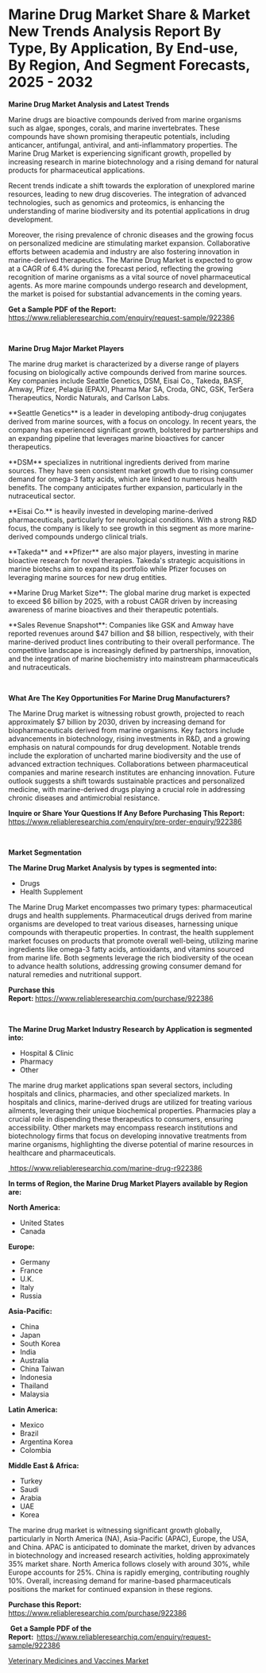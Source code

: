 <p><h1>Marine Drug Market Share & Market New Trends Analysis Report By Type, By Application, By End-use, By Region, And Segment Forecasts, 2025 - 2032</h1></p><p><strong>Marine Drug Market Analysis and Latest Trends</strong></p>
<p><p>Marine drugs are bioactive compounds derived from marine organisms such as algae, sponges, corals, and marine invertebrates. These compounds have shown promising therapeutic potentials, including anticancer, antifungal, antiviral, and anti-inflammatory properties. The Marine Drug Market is experiencing significant growth, propelled by increasing research in marine biotechnology and a rising demand for natural products for pharmaceutical applications.</p><p>Recent trends indicate a shift towards the exploration of unexplored marine resources, leading to new drug discoveries. The integration of advanced technologies, such as genomics and proteomics, is enhancing the understanding of marine biodiversity and its potential applications in drug development. </p><p>Moreover, the rising prevalence of chronic diseases and the growing focus on personalized medicine are stimulating market expansion. Collaborative efforts between academia and industry are also fostering innovation in marine-derived therapeutics. The Marine Drug Market is expected to grow at a CAGR of 6.4% during the forecast period, reflecting the growing recognition of marine organisms as a vital source of novel pharmaceutical agents. As more marine compounds undergo research and development, the market is poised for substantial advancements in the coming years.</p></p>
<p><strong>Get a Sample PDF of the Report:&nbsp;</strong> <a href="https://www.reliableresearchiq.com/enquiry/request-sample/922386?utm_campaign=2265&utm_medium=2&utm_source=Github&utm_content=ia&utm_term=07032025&utm_id=marine-drug">https://www.reliableresearchiq.com/enquiry/request-sample/922386</a></p>
<p>&nbsp;</p>
<p><strong>Marine Drug Major Market Players</strong></p>
<p><p>The marine drug market is characterized by a diverse range of players focusing on biologically active compounds derived from marine sources. Key companies include Seattle Genetics, DSM, Eisai Co., Takeda, BASF, Amway, Pfizer, Pelagia (EPAX), Pharma Mar SA, Croda, GNC, GSK, TerSera Therapeutics, Nordic Naturals, and Carlson Labs. </p><p>**Seattle Genetics** is a leader in developing antibody-drug conjugates derived from marine sources, with a focus on oncology. In recent years, the company has experienced significant growth, bolstered by partnerships and an expanding pipeline that leverages marine bioactives for cancer therapeutics.</p><p>**DSM** specializes in nutritional ingredients derived from marine sources. They have seen consistent market growth due to rising consumer demand for omega-3 fatty acids, which are linked to numerous health benefits. The company anticipates further expansion, particularly in the nutraceutical sector.</p><p>**Eisai Co.** is heavily invested in developing marine-derived pharmaceuticals, particularly for neurological conditions. With a strong R&D focus, the company is likely to see growth in this segment as more marine-derived compounds undergo clinical trials.</p><p>**Takeda** and **Pfizer** are also major players, investing in marine bioactive research for novel therapies. Takeda's strategic acquisitions in marine biotechs aim to expand its portfolio while Pfizer focuses on leveraging marine sources for new drug entities. </p><p>**Marine Drug Market Size**: The global marine drug market is expected to exceed $6 billion by 2025, with a robust CAGR driven by increasing awareness of marine bioactives and their therapeutic potentials.</p><p>**Sales Revenue Snapshot**: Companies like GSK and Amway have reported revenues around $47 billion and $8 billion, respectively, with their marine-derived product lines contributing to their overall performance. The competitive landscape is increasingly defined by partnerships, innovation, and the integration of marine biochemistry into mainstream pharmaceuticals and nutraceuticals.</p></p>
<p>&nbsp;</p>
<p><strong>What Are The Key Opportunities For Marine Drug Manufacturers?</strong></p>
<p><p>The Marine Drug market is witnessing robust growth, projected to reach approximately $7 billion by 2030, driven by increasing demand for biopharmaceuticals derived from marine organisms. Key factors include advancements in biotechnology, rising investments in R&D, and a growing emphasis on natural compounds for drug development. Notable trends include the exploration of uncharted marine biodiversity and the use of advanced extraction techniques. Collaborations between pharmaceutical companies and marine research institutes are enhancing innovation. Future outlook suggests a shift towards sustainable practices and personalized medicine, with marine-derived drugs playing a crucial role in addressing chronic diseases and antimicrobial resistance.</p></p>
<p><strong>Inquire or Share Your Questions If Any Before Purchasing This Report:</strong> <a href="https://www.reliableresearchiq.com/enquiry/pre-order-enquiry/922386?utm_campaign=2265&utm_medium=2&utm_source=Github&utm_content=ia&utm_term=07032025&utm_id=marine-drug">https://www.reliableresearchiq.com/enquiry/pre-order-enquiry/922386</a></p>
<p>&nbsp;</p>
<p><strong>Market Segmentation</strong></p>
<p><strong>The Marine Drug Market Analysis by types is segmented into:</strong></p>
<p><ul><li>Drugs</li><li>Health Supplement</li></ul></p>
<p><p>The Marine Drug Market encompasses two primary types: pharmaceutical drugs and health supplements. Pharmaceutical drugs derived from marine organisms are developed to treat various diseases, harnessing unique compounds with therapeutic properties. In contrast, the health supplement market focuses on products that promote overall well-being, utilizing marine ingredients like omega-3 fatty acids, antioxidants, and vitamins sourced from marine life. Both segments leverage the rich biodiversity of the ocean to advance health solutions, addressing growing consumer demand for natural remedies and nutritional support.</p></p>
<p><strong>Purchase this Report:&nbsp;</strong><a href="https://www.reliableresearchiq.com/purchase/922386?utm_campaign=2265&utm_medium=2&utm_source=Github&utm_content=ia&utm_term=07032025&utm_id=marine-drug">https://www.reliableresearchiq.com/purchase/922386</a></p>
<p>&nbsp;</p>
<p><strong>The Marine Drug Market Industry Research by Application is segmented into:</strong></p>
<p><ul><li>Hospital & Clinic</li><li>Pharmacy</li><li>Other</li></ul></p>
<p><p>The marine drug market applications span several sectors, including hospitals and clinics, pharmacies, and other specialized markets. In hospitals and clinics, marine-derived drugs are utilized for treating various ailments, leveraging their unique biochemical properties. Pharmacies play a crucial role in dispending these therapeutics to consumers, ensuring accessibility. Other markets may encompass research institutions and biotechnology firms that focus on developing innovative treatments from marine organisms, highlighting the diverse potential of marine resources in healthcare and pharmaceuticals.</p></p>
<p><a href="https://www.reliableresearchiq.com/marine-drug-r922386?utm_campaign=2265&utm_medium=2&utm_source=Github&utm_content=ia&utm_term=07032025&utm_id=marine-drug">&nbsp;https://www.reliableresearchiq.com/marine-drug-r922386</a></p>
<p><strong>In terms of Region, the Marine Drug Market Players available by Region are:</strong></p>
<p>
    <p> <strong> North America: </strong>
        <ul>
            <li>United States</li>
            <li>Canada</li>
        </ul>
        </p> 
    <p> <strong> Europe: </strong>
        <ul>
            <li>Germany</li>
            <li>France</li>
            <li>U.K.</li>
            <li>Italy</li>
            <li>Russia</li>
        </ul>
        </p> 
    <p> <strong> Asia-Pacific: </strong>
        <ul>
            <li>China</li>
            <li>Japan</li>
            <li>South Korea</li>
            <li>India</li>
            <li>Australia</li>
            <li>China Taiwan</li>
            <li>Indonesia</li>
            <li>Thailand</li>
            <li>Malaysia</li>
        </ul>
        </p> 
    <p> <strong> Latin America: </strong>
        <ul>
            <li>Mexico</li>
            <li>Brazil</li>
            <li>Argentina Korea</li>
            <li>Colombia</li>
        </ul>
        </p> 
    <p> <strong> Middle East & Africa: </strong>
        <ul>
            <li>Turkey</li>
            <li>Saudi</li>
            <li>Arabia</li>
            <li>UAE</li>
            <li>Korea</li>
        </ul>
    </p>
    </p>
<p><p>The marine drug market is witnessing significant growth globally, particularly in North America (NA), Asia-Pacific (APAC), Europe, the USA, and China. APAC is anticipated to dominate the market, driven by advances in biotechnology and increased research activities, holding approximately 35% market share. North America follows closely with around 30%, while Europe accounts for 25%. China is rapidly emerging, contributing roughly 10%. Overall, increasing demand for marine-based pharmaceuticals positions the market for continued expansion in these regions.</p></p>
<p><strong>Purchase this Report: </strong><a href="https://www.reliableresearchiq.com/purchase/922386?utm_campaign=2265&utm_medium=2&utm_source=Github&utm_content=ia&utm_term=07032025&utm_id=marine-drug">https://www.reliableresearchiq.com/purchase/922386</a></p>
<p>&nbsp;<strong>Get a Sample PDF of the Report:&nbsp;&nbsp;</strong><a href="https://www.reliableresearchiq.com/enquiry/request-sample/922386?utm_campaign=2265&utm_medium=2&utm_source=Github&utm_content=ia&utm_term=07032025&utm_id=marine-drug">https://www.reliableresearchiq.com/enquiry/request-sample/922386</a></p>
<p><strong></strong></p>
<p><p><a href="https://github.com/rosamariarocque98/Market-Research-Report-List-1/blob/main/veterinary-medicines-and-vaccines-market.md?utm_campaign=2265&utm_medium=2&utm_source=Github&utm_content=ia&utm_term=07032025&utm_id=marine-drug">Veterinary Medicines and Vaccines Market</a></p></p>